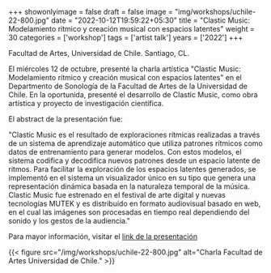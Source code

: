 +++
showonlyimage = false
draft = false
image = "img/workshops/uchile-22-800.jpg"
date = "2022-10-12T19:59:22+05:30"
title = "Clastic Music: Modelamiento rítmico y creación musical con espacios latentes"
weight = 30
categories = ['workshop']
tags = ['artist talk']
years = ['2022']
+++

Facultad de Artes, Universidad de Chile. Santiago, CL.


<!--more-->



El miércoles 12 de octubre, presenté la charla artística "Clastic Music: Modelamiento rítmico y creación musical con espacios latentes" en el Departmento de Sonología de la Facultad de Artes de la Universidad de Chile. En la oportunida, presenté el desarrollo de Clastic Music, como obra artística y proyecto de investigación científica. 

El abstract de la presentación fue:

"Clastic Music es el resultado de exploraciones rítmicas realizadas a través de un sistema de aprendizaje automático que utiliza patrones rítmicos como datos de entrenamiento para generar modelos. Con estos modelos, el sistema codifica y decodifica nuevos patrones desde un espacio latente de ritmos. Para facilitar la exploración de los espacios latentes generados, se implementó en el sistema un visualizador único en su tipo que genera una representación dinámica basada en la naturaleza temporal de la música. Clastic Music fue estrenado en el festival de arte digital y nuevas tecnologías MUTEK y es distribuído en formato audiovisual basado en web, en el cual las imágenes son procesadas en tiempo real dependiendo del sonido y los gestos de la audiencia."

Para mayor información, visitar el [link de la presentación](https://artes.uchile.cl/agenda/190558/charla-clastic-music-modelamiento-ritmico-y-creacion-musical/)

{{< figure src="/img/workshops/uchile-22-800.jpg" alt="Charla Facultad de Artes Universidad de Chile." >}}